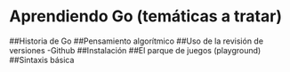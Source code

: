 # Aprendiendo Go (temáticas a tratar)
##Historia de Go
##Pensamiento algorítmico
##Uso de la revisión de versiones -Github
##Instalación
##El parque de juegos (playground)
##Sintaxis básica


